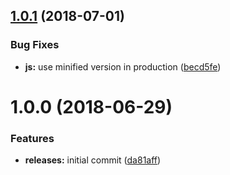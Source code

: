 <a name="1.0.1"></a>
## [1.0.1](https://github.com/hypeJunctionPro/Elgg3-hypeVue/compare/1.0.0...1.0.1) (2018-07-01)


### Bug Fixes

* **js:** use minified version in production ([becd5fe](https://github.com/hypeJunctionPro/Elgg3-hypeVue/commit/becd5fe))



<a name="1.0.0"></a>
# 1.0.0 (2018-06-29)


### Features

* **releases:** initial commit ([da81aff](https://github.com/hypeJunctionPro/Elgg3-hypeVue/commit/da81aff))



